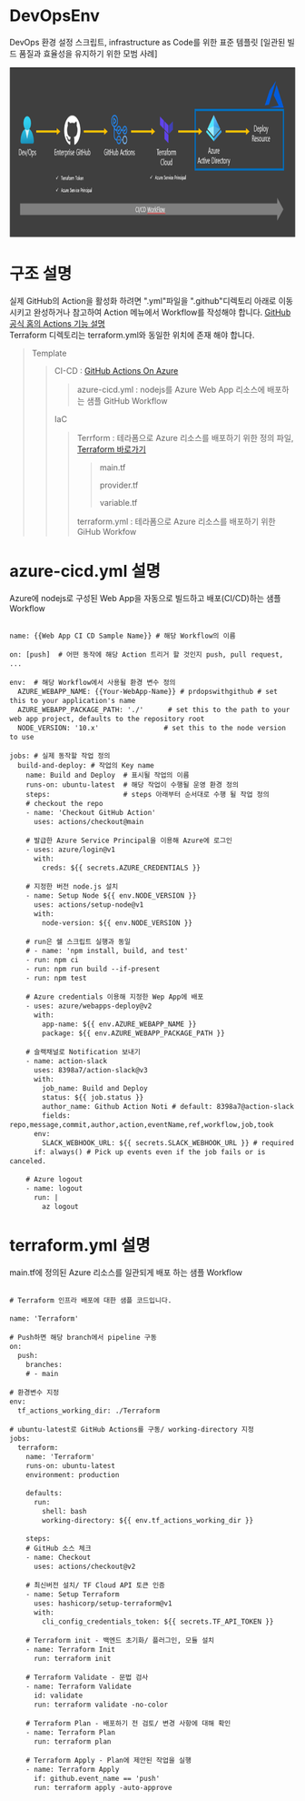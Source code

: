 # DevOpsEnv
DevOps 환경 설정 스크립트, infrastructure as Code를 위한 표준 템플릿 [일관된 빌드 품질과 효율성을 유지하기 위한 모범 사례]

<img src="/image/iac_cicd_flow.png" width="850px" height="300px" title="px(픽셀) 크기 설정" alt="IaC + CICD on Azure"></img><br/>
# 구조 설명
실제 GitHub의 Action을 활성화 하려면 ".yml"파일을 ".github"디렉토리 아래로 이동 시키고 완성하거나 참고하여 Action 메뉴에서 Workflow를 작성해야 합니다.
[GitHub 공식 홈의 Actions 기능 설명](https://github.com/features/actions)
<br>
Terraform 디렉토리는 terraform.yml와 동일한 위치에 존재 해야 합니다.
> Template 
>	> CI-CD : [GitHub Actions On Azure](https://docs.microsoft.com/ko-kr/azure/app-service/deploy-github-actions?tabs=applevel)
>	> > azure-cicd.yml : nodejs를 Azure Web App 리소스에 배포하는 샘플 GitHub Workflow 
>	>
>	> IaC
> > > Terrform : 테라폼으로 Azure 리소스를 배포하기 위한 정의 파일, [Terraform 바로가기](https://www.terraform.io/intro/index.html)
> > > > main.tf 
> > > > 
> > > > provider.tf
> > > > 
> > > > variable.tf
> > > > 
> > > terraform.yml : 테라폼으로 Azure 리소스를 배포하기 위한 GiHub Workfow

# azure-cicd.yml 설명
Azure에 nodejs로 구성된 Web App을 자동으로 빌드하고 배포(CI/CD)하는 샘플 Workflow
<pre><code>
name: {{Web App CI CD Sample Name}} # 해당 Workflow의 이름

on: [push]  # 어떤 동작에 해당 Action 트리거 할 것인지 push, pull request, ...

env:  # 해당 Workflow에서 사용될 환경 변수 정의
  AZURE_WEBAPP_NAME: {{Your-WebApp-Name}} # prdopswithgithub # set this to your application's name
  AZURE_WEBAPP_PACKAGE_PATH: './'      # set this to the path to your web app project, defaults to the repository root
  NODE_VERSION: '10.x'                # set this to the node version to use

jobs: # 실제 동작할 작업 정의
  build-and-deploy: # 작업의 Key name
    name: Build and Deploy  # 표시될 작업의 이름
    runs-on: ubuntu-latest  # 해당 작업이 수행될 운영 환경 정의
    steps:                  # steps 아래부터 순서대로 수행 될 작업 정의
    # checkout the repo
    - name: 'Checkout GitHub Action' 
      uses: actions/checkout@main
   
    # 발급한 Azure Service Principal을 이용해 Azure에 로그인
    - uses: azure/login@v1
      with:
        creds: ${{ secrets.AZURE_CREDENTIALS }}
    
    # 지정한 버전 node.js 설치
    - name: Setup Node ${{ env.NODE_VERSION }}
      uses: actions/setup-node@v1
      with:
        node-version: ${{ env.NODE_VERSION }}
   
    # run은 쉘 스크립트 실행과 동일
    # - name: 'npm install, build, and test'
    - run: npm ci
    - run: npm run build --if-present
    - run: npm test
             
    # Azure credentials 이용해 지정한 Wep App에 배포
    - uses: azure/webapps-deploy@v2
      with:
        app-name: ${{ env.AZURE_WEBAPP_NAME }}
        package: ${{ env.AZURE_WEBAPP_PACKAGE_PATH }}

    # 슬랙채널로 Notification 보내기
    - name: action-slack
      uses: 8398a7/action-slack@v3
      with:
        job_name: Build and Deploy
        status: ${{ job.status }}
        author_name: Github Action Noti # default: 8398a7@action-slack
        fields: repo,message,commit,author,action,eventName,ref,workflow,job,took
      env:
        SLACK_WEBHOOK_URL: ${{ secrets.SLACK_WEBHOOK_URL }} # required
      if: always() # Pick up events even if the job fails or is canceled.

    # Azure logout 
    - name: logout
      run: |
        az logout
</code></pre>

# terraform.yml 설명
main.tf에 정의된 Azure 리소스를 일관되게 배포 하는 샘플 Workflow
<pre><code>
# Terraform 인프라 배포에 대한 샘플 코드입니다.

name: 'Terraform'

# Push하면 해당 branch에서 pipeline 구동
on:
  push:
    branches:
    # - main

# 환경변수 지정
env:
  tf_actions_working_dir: ./Terraform

# ubuntu-latest로 GitHub Actions를 구동/ working-directory 지정
jobs:
  terraform:
    name: 'Terraform'
    runs-on: ubuntu-latest
    environment: production

    defaults:
      run:
        shell: bash
        working-directory: ${{ env.tf_actions_working_dir }}

    steps:
    # GitHub 소스 체크
    - name: Checkout
      uses: actions/checkout@v2

    # 최신버전 설치/ TF Cloud API 토큰 인증
    - name: Setup Terraform
      uses: hashicorp/setup-terraform@v1
      with:
        cli_config_credentials_token: ${{ secrets.TF_API_TOKEN }}

    # Terraform init - 백엔드 초기화/ 플러그인, 모듈 설치
    - name: Terraform Init
      run: terraform init
      
    # Terraform Validate - 문법 검사
    - name: Terraform Validate
      id: validate
      run: terraform validate -no-color

    # Terraform Plan - 배포하기 전 검토/ 변경 사항에 대해 확인
    - name: Terraform Plan
      run: terraform plan

    # Terraform Apply - Plan에 제안된 작업을 실행
    - name: Terraform Apply
      if: github.event_name == 'push'
      run: terraform apply -auto-approve
</code></pre>
